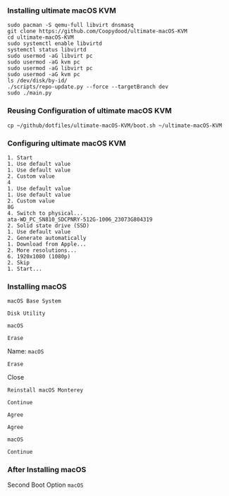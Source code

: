 ### Installing ultimate macOS KVM
```
sudo pacman -S qemu-full libvirt dnsmasq
git clone https://github.com/Coopydood/ultimate-macOS-KVM
cd ultimate-macOS-KVM
sudo systemctl enable libvirtd
systemctl status libvirtd
sudo usermod -aG libvirt pc
sudo usermod -aG kvm pc
sudo usermod -aG libvirt pc
sudo usermod -aG kvm pc
ls /dev/disk/by-id/
./scripts/repo-update.py --force --targetBranch dev
sudo ./main.py
```
### Reusing Configuration of ultimate macOS KVM
```
cp ~/github/dotfiles/ultimate-macOS-KVM/boot.sh ~/ultimate-macOS-KVM
```
### Configuring ultimate macOS KVM
```
1. Start
1. Use default value
1. Use default value
2. Custom value
4
1. Use default value
1. Use default value
2. Custom value
8G
4. Switch to physical...
ata-WD_PC_SN810_SDCPNRY-512G-1006_23073G804319
2. Solid state drive (SSD)
1. Use default value
2. Generate automatically
1. Download from Apple...
2. More resolutions...
6. 1920x1080 (1080p)
2. Skip
1. Start...
```
### Installing macOS
`macOS Base System`

`Disk Utility`

`macOS`

`Erase`

Name: `macOS`

`Erase`

Close

`Reinstall macOS Monterey`

`Continue`

`Agree`

`Agree`

`macOS`

`Continue`
### After Installing macOS
Second Boot Option `macOS`